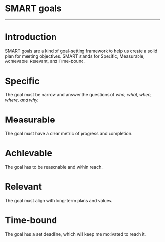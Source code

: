 # SMART goals


---
# Introduction
SMART goals are a kind of goal-setting framework to help us create a solid plan for meeting objectives. SMART stands for Specific, Measurable, Achievable, Relevant, and Time-bound.

# Specific
The goal must be narrow and answer the questions of *who, what, when, where, and why.*

# Measurable
The goal must have a clear metric of progress and completion.

# Achievable
The goal has to be reasonable and within reach.

# Relevant
The goal must align with long-term plans and values.

# Time-bound
The goal has a set deadline, which will keep me motivated to reach it. 
